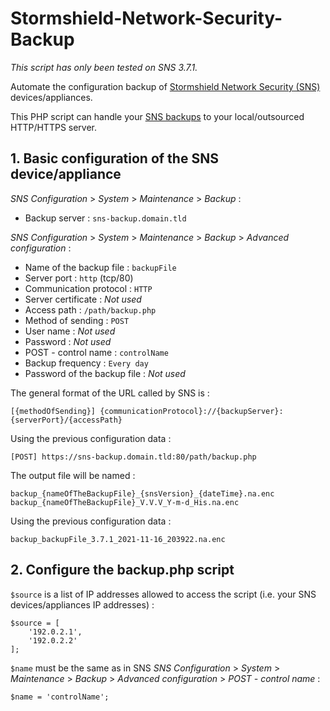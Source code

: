 # Stormshield-Network-Security-Backup

*This script has only been tested on SNS 3.7.1.*

Automate the configuration backup of [Stormshield Network Security (SNS)](https://www.stormshield.com/products-services/products/network-security/product-range-sns/) devices/appliances.

This PHP script can handle your [SNS backups](https://documentation.stormshield.eu/SNS/v3/en/Content/User_Configuration_Manual_SNS_v3.7_LTSB/Maintenance/Backup_tab.htm) to your local/outsourced HTTP/HTTPS server.

## 1. Basic configuration of the SNS device/appliance

*SNS Configuration* > *System* > *Maintenance* > *Backup* :
* Backup server : `sns-backup.domain.tld`

*SNS Configuration* > *System* > *Maintenance* > *Backup* > *Advanced configuration* : 
* Name of the backup file : `backupFile`
* Server port : `http` (tcp/80)
* Communication protocol : `HTTP`
* Server certificate : *Not used*
* Access path : `/path/backup.php`
* Method of sending : `POST`
* User name : *Not used*
* Password : *Not used*
* POST - control name : `controlName`
* Backup frequency : `Every day`
* Password of the backup file : *Not used*

The general format of the URL called by SNS is :
```
[{methodOfSending}] {communicationProtocol}://{backupServer}:{serverPort}/{accessPath}
```
Using the previous configuration data :
```
[POST] https://sns-backup.domain.tld:80/path/backup.php
```

The output file will be named :
```
backup_{nameOfTheBackupFile}_{snsVersion}_{dateTime}.na.enc
backup_{nameOfTheBackupFile}_V.V.V_Y-m-d_His.na.enc
```

Using the previous configuration data :
```
backup_backupFile_3.7.1_2021-11-16_203922.na.enc
```

## 2. Configure the backup.php script

`$source` is a list of IP addresses allowed to access the script (i.e. your SNS devices/appliances IP addresses) :
```
$source = [
	'192.0.2.1',
	'192.0.2.2'
];
```

`$name` must be the same as in SNS *SNS Configuration* > *System* > *Maintenance* > *Backup* > *Advanced configuration* > *POST - control name* :
```
$name = 'controlName';
```
